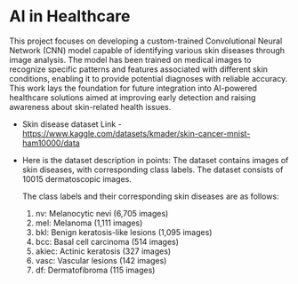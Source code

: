 # AI in Healthcare
This project focuses on developing a custom-trained Convolutional Neural Network (CNN) model capable of identifying various skin diseases through image analysis. The model has been trained on medical images to recognize specific patterns and features associated with different skin conditions, enabling it to provide potential diagnoses with reliable accuracy. This work lays the foundation for future integration into AI-powered healthcare solutions aimed at improving early detection and raising awareness about skin-related health issues.

* Skin disease dataset Link - https://www.kaggle.com/datasets/kmader/skin-cancer-mnist-ham10000/data

* Here is the dataset description in points:
   The dataset contains images of skin diseases, with corresponding class labels.
   The dataset consists of 10015 dermatoscopic images.

   The class labels and their corresponding skin diseases are as follows:

    1. nv: Melanocytic nevi (6,705 images)
    2. mel: Melanoma (1,111 images)
    3. bkl: Benign keratosis-like lesions (1,095 images)
    4. bcc: Basal cell carcinoma (514 images)
    5. akiec: Actinic keratosis (327 images)
    6. vasc: Vascular lesions (142 images)
    7. df: Dermatofibroma (115 images)

